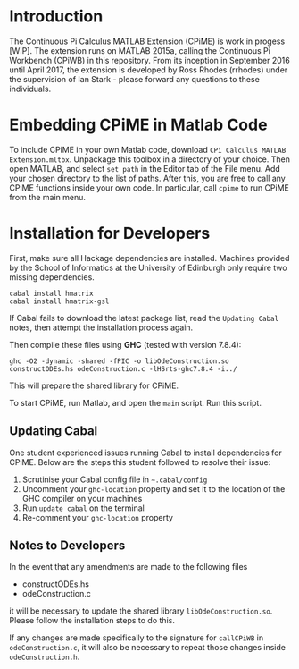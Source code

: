 # Introduction #
The Continuous Pi Calculus MATLAB Extension (CPiME) is work in progess [WIP]. The extension runs on MATLAB 2015a, calling the Continuous Pi Workbench (CPiWB) in this repository. From its inception in September 2016 until April 2017, the extension is developed by Ross Rhodes (rrhodes) under the supervision of Ian Stark - please forward any questions to these individuals.

# Embedding CPiME in Matlab Code #
To include CPiME in your own Matlab code, download `CPi Calculus MATLAB Extension.mltbx`. Unpackage this toolbox in a directory of your choice. Then open MATLAB, and select `set path` in the Editor tab of the File menu. Add your chosen directory to the list of paths. After this, you are free to call any CPiME functions inside your own code. In particular, call `cpime` to run CPiME from the main menu.

# Installation for Developers #
First, make sure all Hackage dependencies are installed. Machines provided by the School of Informatics at the University of Edinburgh only require two missing dependencies.

```
cabal install hmatrix
cabal install hmatrix-gsl
```

If Cabal fails to download the latest package list, read the `Updating Cabal` notes, then attempt the installation process again.

Then compile these files using **GHC** (tested with version 7.8.4):

```
ghc -O2 -dynamic -shared -fPIC -o libOdeConstruction.so constructODEs.hs odeConstruction.c -lHSrts-ghc7.8.4 -i../
```

This will prepare the shared library for CPiME.

To start CPiME, run Matlab, and open the `main` script. Run this script.

## Updating Cabal ##
One student experienced issues running Cabal to install dependencies for CPiME. Below are the steps this student followed to resolve their issue:

1. Scrutinise your Cabal config file in `~.cabal/config`
2. Uncomment your `ghc-location` property and set it to the location of the GHC compiler on your machines
3. Run `update cabal` on the terminal
4. Re-comment your `ghc-location` property

## Notes to Developers ##
In the event that any amendments are made to the following files

* constructODEs.hs
* odeConstruction.c

it will be necessary to update the shared library `libOdeConstruction.so`. Please follow the installation steps to do this.

If any changes are made specifically to the signature for `callCPiWB` in `odeConstruction.c`, it will also be necessary to repeat those changes inside `odeConstruction.h`.
